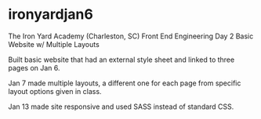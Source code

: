 ironyardjan6
============

The Iron Yard Academy (Charleston, SC) Front End Engineering Day 2 Basic Website w/ Multiple Layouts

Built basic website that had an external style sheet and linked to three pages on Jan 6.

Jan 7 made multiple layouts, a different one for each page from specific layout options given in class.

Jan 13 made site responsive and used SASS instead of standard CSS.
